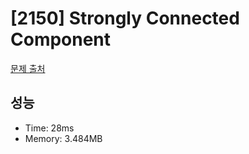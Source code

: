 # [2150] Strongly Connected Component

[문제 출처](https://www.acmicpc.net/problem/2150)

## 성능

- Time: 28ms
- Memory: 3.484MB